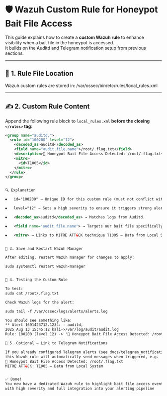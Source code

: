 # 🛡️ Wazuh Custom Rule for Honeypot Bait File Access

This guide explains how to create a **custom Wazuh rule** to enhance visibility when a bait file in the honeypot is accessed.  
It builds on the Auditd and Telegram notification setup from previous sections.

---

## 📂 1. Rule File Location

Wazuh custom rules are stored in:
/var/ossec/bin/etc/rules/local_rules.xml

---

## ✍️ 2. Custom Rule Content

Append the following rule block to `local_rules.xml` **before the closing `</rules>` tag**:

```xml
<group name="auditd,">
  <rule id="100200" level="12">
    <decoded_as>auditd</decoded_as>
    <field name="audit.file.name">/root/.flag.txt</field>
    <description>🚨 Honeypot Bait File Access Detected: /root/.flag.txt</description>
    <mitre>
      <id>T1005</id>
    </mitre>
  </rule>
</group>


🔍 Explanation

⦁	id="100200" → Unique ID for this custom rule (must not conflict with existing rules).

⦁	level="12" → Sets a high severity to ensure it triggers strong alerts.

⦁	<decoded_as>auditd</decoded_as> → Matches logs from Auditd.

⦁	<field name="audit.file.name"> → Targets our bait file specifically.

⦁	<mitre> → Links to MITRE ATT&CK technique T1005 – Data from Local System.


💾 3. Save and Restart Wazuh Manager

After editing, restart Wazuh manager for changes to apply:

sudo systemctl restart wazuh-manager


🧪 4. Testing the Custom Rule

To test:
sudo cat /root/.flag.txt

Check Wazuh logs for the alert:

sudo tail -f /var/ossec/logs/alerts/alerts.log

You should see something like:
** Alert 1691423712.1234: - auditd,
2025 Aug 13 15:45:12 kali->/var/log/audit/audit.log
Rule: 100200 (level 12) -> '🚨 Honeypot Bait File Access Detected: /root/.flag.txt'

📡 5. Optional – Link to Telegram Notifications

If you already configured Telegram alerts (see docs/telegram_notifications.md),
this Wazuh rule will automatically send messages when triggered, e.g.
🚨 Honeypot Bait File Access Detected: /root/.flag.txt
MITRE ATT&CK: T1005 – Data from Local System


✅ Done!
You now have a dedicated Wazuh rule to highlight bait file access events,
with high severity and full integration into your alerting pipeline
